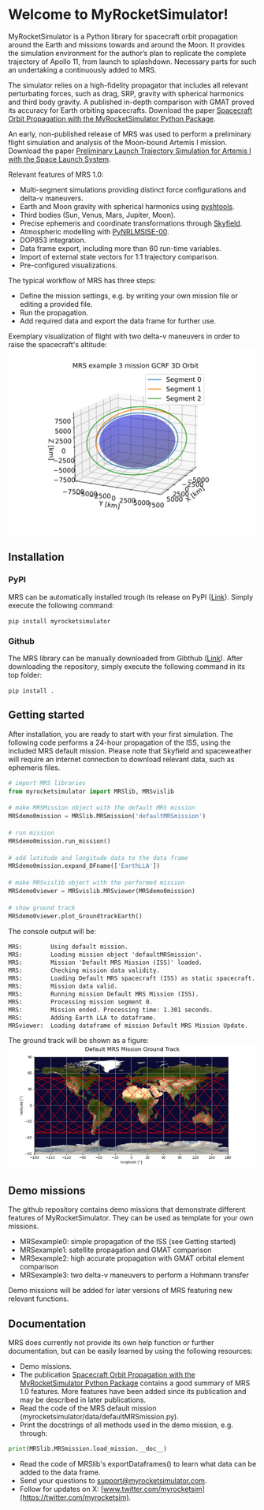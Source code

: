 # Welcome to MyRocketSimulator!
MyRocketSimulator is a Python library for spacecraft orbit propagation around the Earth and missions towards and around the Moon. It provides the simulation environment for
the author’s plan to replicate the complete trajectory of Apollo 11, from launch to splashdown. Necessary parts for such an undertaking a continuously added to MRS. 

The simulator relies on a high-fidelity propagator that includes all relevant perturbating forces, such as drag, SRP, gravity with spherical harmonics and third body gravity. A published in-depth comparison with GMAT proved its accuracy for Earth orbiting spacecrafts. Download the paper [Spacecraft Orbit Propagation with the MyRocketSimulator Python Package]( https://www.researchgate.net/publication/375293398_Spacecraft_Orbit_Propagation_with_the_MyRocketSimulator_Python_Package).

An early, non-published release of MRS was used to perform a preliminary flight simulation and analysis of the Moon-bound Artemis I mission. Download the paper [Preliminary Launch Trajectory Simulation for Artemis I with the Space Launch System]( https://www.researchgate.net/publication/362270344_Preliminary_Launch_Trajectory_Simulation_for_Artemis_I_with_the_Space_Launch_System).

Relevant features of MRS 1.0:
-	Multi-segment simulations providing distinct force configurations and delta-v maneuvers. 
-	Earth and Moon gravity with spherical harmonics using [pyshtools]( https://shtools.github.io/SHTOOLS/).
-	Third bodies (Sun, Venus, Mars, Jupiter, Moon).
-	Precise ephemeris and coordinate transformations through [Skyfield]( https://rhodesmill.org/skyfield/).
-	Atmospheric modelling with [PyNRLMSISE-00](https://github.com/st-bender/pynrlmsise00).
-	DOP853 integration.
-	Data frame export, including more than 60 run-time variables.
-	Import of external state vectors for 1:1 trajectory comparison.
-	Pre-configured visualizations. 

The typical workflow of MRS has three steps:
- Define the mission settings, e.g. by writing your own mission file or editing a provided file.
- Run the propagation.
- Add required data and export the data frame for further use. 

Exemplary visualization of flight with two delta-v maneuvers in order to raise the spacecraft's altitude:
![GCRF view of satellite with Hohmann transfer to higher altitude](https://raw.githubusercontent.com/ThibaultBS/MyRocketSimulator/main/MRS_examples/MRSoutput/MRSexample3_GCRForbit.svg)

## Installation
### PyPI
MRS can be automatically installed trough its release on PyPI ([Link](https://pypi.org/project/myrocketsimulator/)). Simply execute the following command: 

`pip install myrocketsimulator`

### Github
The MRS library can be manually downloaded from Gibthub ([Link](https://github.com/ThibaultBS/MyRocketSimulator)). After downloading the repository, simply execute the following command in its top folder:

`pip install .`

## Getting started
After installation, you are ready to start with your first simulation. The following code performs a 24-hour propagation of the ISS, using the included MRS default mission. Please note that Skyfield and spaceweather will require an internet connection to download relevant data, such as ephemeris files.

```python
# import MRS libraries
from myrocketsimulator import MRSlib, MRSvislib

# make MRSMission object with the default MRS mission
MRSdemo0mission = MRSlib.MRSmission('defaultMRSmission')

# run mission
MRSdemo0mission.run_mission()

# add latitude and longitude data to the data frame 
MRSdemo0mission.expand_DFname(['EarthLLA'])

# make MRSvislib object with the performed mission
MRSdemo0viewer = MRSvislib.MRSviewer(MRSdemo0mission)

# show ground track
MRSdemo0viewer.plot_GroundtrackEarth()
```
The console output will be:
```
MRS:		Using default mission.
MRS:		Loading mission object 'defaultMRSmission'.
MRS:		Mission 'Default MRS Mission (ISS)' loaded.
MRS:		Checking mission data validity.
MRS:		Loading Default MRS spacecraft (ISS) as static spacecraft.
MRS:		Mission data valid.
MRS:		Running mission Default MRS Mission (ISS).
MRS:		Processing mission segment 0.
MRS:		Mission ended. Processing time: 1.301 seconds.
MRS:		Adding Earth LLA to dataframe.
MRSviewer:	Loading dataframe of mission Default MRS Mission Update.
```

The ground track will be shown as a figure:
![GCRF view of satellite with Hohmann transfer to higher altitude](https://raw.githubusercontent.com/ThibaultBS/MyRocketSimulator/main/MRS_examples/MRSoutput/MRSexample0_GroundtrackEarth.png)

## Demo missions
The github repository contains demo missions that demonstrate different features of MyRocketSimulator. They can be used as template for your own missions.
- MRSexample0: simple propagation of the ISS (see Getting started)
- MRSexample1: satellite propagation and GMAT comparison
- MRSexample2: high accurate propagation with GMAT orbital element comparison
- MRSexample3: two delta-v maneuvers to perform a Hohmann transfer

Demo missions will be added for later versions of MRS featuring new relevant functions.

## Documentation
MRS does currently not provide its own help function or further documentation, but can be easily learned by using the following resources:
- Demo missions.
- The publication [Spacecraft Orbit Propagation with the MyRocketSimulator Python Package]( https://www.researchgate.net/publication/375293398_Spacecraft_Orbit_Propagation_with_the_MyRocketSimulator_Python_Package) contains a good summary of MRS 1.0 features. More features have been added since its publication and may be described in later publications.
- Read the code of the MRS default mission (myrocketsimulator/data/defaultMRSmission.py).
- Print the docstrings of all methods used in the demo mission, e.g. through:
```python
print(MRSlib.MRSmission.load_mission.__doc__)
```
- Read the code of MRSlib's exportDataframes() to learn what data can be added to the data frame.
- Send your questions to support@myrocketsimulator.com.
- Follow for updates on X: [www.twitter.com/myrocketsim](https://twitter.com/myrocketsim).











